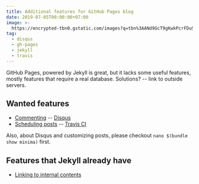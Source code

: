 ```yaml
---
title: Additional features for GitHub Pages blog
date: 2019-07-05T00:00:00+07:00
image: >-
  https://encrypted-tbn0.gstatic.com/images?q=tbn%3AANd9GcT9gKwkPcrFDuSH7LcaAnhMkpK1AVSVk6a9wDWauOY_J6CvKl2r
tag:
  - disqus
  - gh-pages
  - jekyll
  - travis
---
```


GitHub Pages, powered by Jekyll is great, but it lacks some useful features, mostly features that require a real database. Solutions? -- link to outside servers.

<!-- excerpt_separator -->

## Wanted features

- [Commenting](https://disqus.com/admin/install/platforms/jekyll/) -- [Disqus](https://disqus.com/)
- [Scheduling posts](https://shot511.github.io/2018-12-03-how-to-schedule-posts-with-jekyll/) -- [Travis CI](https://travis-ci.org/)

Also, about Disqus and customizing posts, please checkout `nano $(bundle show minima)` first.

## Features that Jekyll already have

- [Linking to internal contents](https://stackoverflow.com/questions/4629675/jekyll-markdown-internal-links)
